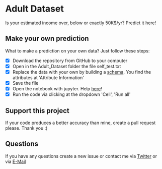 # Adult Dataset
Is your estimated income over, below or exactly 50K$/yr? Predict it here!

## Make your own prediction
What to make a prediction on your own data? Just follow these steps:
- [x] Download the repository from GitHub to your computer
- [x] Open in the Adult_Dataset folder the file self_test.txt
- [x] Replace the data with your own by building a [schema](https://archive.ics.uci.edu/ml/datasets/Census+Income). You find the attributes at 'Attribute Information'
- [x] Save the file
- [x] Open the notebook with jupyter. Help [here](https://www.youtube.com/watch?v=HW29067qVWk&t)!
- [x] Run the code via clicking at the dropdown 'Cell', 'Run all'

## Support this project
If your code produces a better accuracy than mine, create a pull request please. Thank you :)

## Questions
If you have any questions create a new issue or contact me via [Twitter](https://twitter.com/LiamSchaepers) or via [E-Mail](mailto:schaepersliam@gmail.com)
